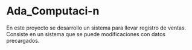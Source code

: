 # Ada_Computaci-n
En este proyecto se desarrollo un sistema para llevar registro de ventas. Consiste en un sistema que se puede modificaciones con datos precargados.
